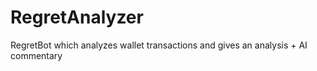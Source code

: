 # RegretAnalyzer
RegretBot which analyzes wallet transactions and gives an analysis + AI commentary
